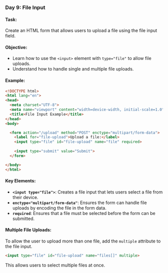 ### Day 9: File Input

#### **Task:**
Create an HTML form that allows users to upload a file using the file input field.

#### **Objective:**
- Learn how to use the `<input>` element with `type="file"` to allow file uploads.
- Understand how to handle single and multiple file uploads.

#### **Example:**

```html
<!DOCTYPE html>
<html lang="en">
<head>
  <meta charset="UTF-8">
  <meta name="viewport" content="width=device-width, initial-scale=1.0">
  <title>File Input Example</title>
</head>
<body>

  <form action="/upload" method="POST" enctype="multipart/form-data">
    <label for="file-upload">Upload a file:</label>
    <input type="file" id="file-upload" name="file" required>
    
    <input type="submit" value="Submit">
  </form>

</body>
</html>
```

#### **Key Elements:**

- **`<input type="file">`**: Creates a file input that lets users select a file from their device.
- **`enctype="multipart/form-data"`**: Ensures the form can handle file uploads by encoding the file in the form data.
- **`required`**: Ensures that a file must be selected before the form can be submitted.

#### **Multiple File Uploads:**

To allow the user to upload more than one file, add the `multiple` attribute to the file input.

```html
<input type="file" id="file-upload" name="files[]" multiple>
```

This allows users to select multiple files at once.